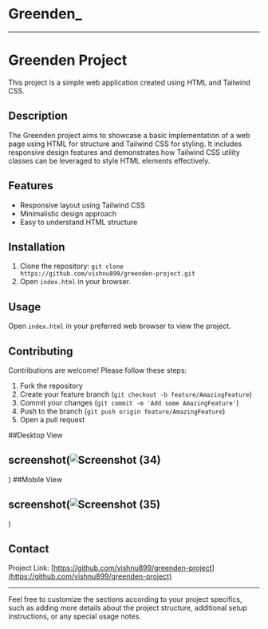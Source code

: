 # Greenden_ 

---

# Greenden Project

This project is a simple web application created using HTML and Tailwind CSS.

## Description

The Greenden project aims to showcase a basic implementation of a web page using HTML for structure and Tailwind CSS for styling. It includes responsive design features and demonstrates how Tailwind CSS utility classes can be leveraged to style HTML elements effectively.

## Features

- Responsive layout using Tailwind CSS
- Minimalistic design approach
- Easy to understand HTML structure

## Installation

1. Clone the repository: `git clone https://github.com/vishnu899/greenden-project.git`
2. Open `index.html` in your browser.

## Usage

Open `index.html` in your preferred web browser to view the project.

## Contributing

Contributions are welcome! Please follow these steps:

1. Fork the repository
2. Create your feature branch (`git checkout -b feature/AmazingFeature`)
3. Commit your changes (`git commit -m 'Add some AmazingFeature'`)
4. Push to the branch (`git push origin feature/AmazingFeature`)
5. Open a pull request

 ##Desktop View
## screenshot(![Screenshot (34)](https://github.com/vishnu899/Greenden__/assets/173874095/e5d173e0-4d9e-4a34-8265-9c9ff693734a)
)
 ##Mobile View
## screenshot(![Screenshot (35)](https://github.com/vishnu899/Greenden__/assets/173874095/044a3fed-4e3e-4ffa-9dd9-97cffe0152fa)
)
## Contact



Project Link: [https://github.com/vishnu899/greenden-project](https://github.com/vishnu899/greenden-project)

---

Feel free to customize the sections according to your project specifics, such as adding more details about the project structure, additional setup instructions, or any special usage notes.

